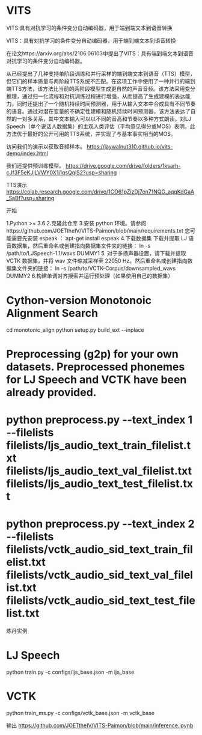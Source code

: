 # VITS
VITS:具有对抗学习的条件变分自动编码器，用于端到端文本到语音转换

VITS：具有对抗学习的条件变分自动编码器，用于端到端文本到语音转换

在论文https://arxiv.org/abs/2106.06103中提出了VITS：具有端到端文本到语音对抗学习的条件变分自动编码器。

从已经提出了几种支持单阶段训练和并行采样的端到端文本到语音（TTS）模型，但它们的样本质量与两阶段TTS系统不匹配。在这项工作中使用了一种并行的端到端TTS方法，该方法比当前的两阶段模型生成更自然的声音音频。该方法采用变分推理，通过归一化流程和对抗训练过程进行增强，从而提高了生成建模的表达能力。同时还提出了一个随机持续时间预测器，用于从输入文本中合成具有不同节奏的语音。通过对潜在变量的不确定性建模和随机持续时间预测器，该方法表达了自然的一对多关系，其中文本输入可以以不同的音高和节奏以多种方式朗读。对LJ Speech（单个说话人数据集）的主观人类评估（平均意见得分或MOS）表明，此方法优于最好的公开可用的TTS系统，并实现了与基本事实相当的MOS。

访问我们的演示以获取音频样本。
https://jaywalnut310.github.io/vits-demo/index.html

我们还提供预训练模型。
https://drive.google.com/drive/folders/1ksarh-cJf3F5eKJjLVWY0X1j1qsQqiS2?usp=sharing

TTS演示
https://colab.research.google.com/drive/1CO61pZizDj7en71NQG_aqqKdGaA_SaBf?usp=sharing

开始

1.Python >= 3.6
2.克隆此仓库
3.安装 python 环境。请参阅https://github.com/JOETtheIV/VITS-Paimon/blob/main/requirements.txt
             您可能需要先安装 espeak ：
apt-get install espeak
4.下载数据集
             下载并提取 LJ 语音数据集，然后重命名或创建指向数据集文件夹的链接：
ln -s /path/to/LJSpeech-1.1/wavs DUMMY1
5. 对于多扬声器设置，请下载并提取 VCTK 数据集，并将 wav 文件缩减采样至 22050 Hz。然后重命名或创建指向数据集文件夹的链接：
ln -s /path/to/VCTK-Corpus/downsampled_wavs DUMMY2
6.构建单调对齐搜索并运行预处理（如果使用自己的数据集）

# Cython-version Monotonoic Alignment Search
cd monotonic_align
python setup.py build_ext --inplace

# Preprocessing (g2p) for your own datasets. Preprocessed phonemes for LJ Speech and VCTK have been already provided.
# python preprocess.py --text_index 1 --filelists filelists/ljs_audio_text_train_filelist.txt filelists/ljs_audio_text_val_filelist.txt filelists/ljs_audio_text_test_filelist.txt 
# python preprocess.py --text_index 2 --filelists filelists/vctk_audio_sid_text_train_filelist.txt filelists/vctk_audio_sid_text_val_filelist.txt filelists/vctk_audio_sid_text_test_filelist.txt

炼丹实例
# LJ Speech
python train.py -c configs/ljs_base.json -m ljs_base

# VCTK
python train_ms.py -c configs/vctk_base.json -m vctk_base

输出
https://github.com/JOETtheIV/VITS-Paimon/blob/main/inference.ipynb
